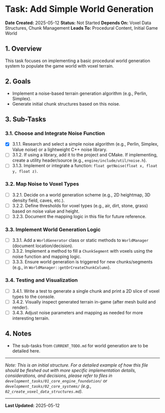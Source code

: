 # Task: Add Simple World Generation

**Date Created:** 2025-05-12
**Status:** Not Started
**Depends On:** Voxel Data Structures, Chunk Management
**Leads To:** Procedural Content, Initial Game World

## 1. Overview
This task focuses on implementing a basic procedural world generation system to populate the game world with voxel terrain.

## 2. Goals
*   Implement a noise-based terrain generation algorithm (e.g., Perlin, Simplex).
*   Generate initial chunk structures based on this noise.

## 3. Sub-Tasks
### 3.1. Choose and Integrate Noise Function
  - [x] 3.1.1. Research and select a simple noise algorithm (e.g., Perlin, Simplex, Value noise) or a lightweight C++ noise library.
  - [ ] 3.1.2. If using a library, add it to the project and CMake. If implementing, create a utility header/source (e.g., `engine/include/util/noise.h`).
  - [ ] 3.1.3. Implement or integrate a function: `float getNoise(float x, float y, float z)`.

### 3.2. Map Noise to Voxel Types
  - [ ] 3.2.1. Decide on a world generation scheme (e.g., 2D heightmap, 3D density field, caves, etc.).
  - [ ] 3.2.2. Define thresholds for voxel types (e.g., air, dirt, stone, grass) based on noise value and height.
  - [ ] 3.2.3. Document the mapping logic in this file for future reference.

### 3.3. Implement World Generation Logic
  - [ ] 3.3.1. Add a `WorldGenerator` class or static methods to `WorldManager` (document location/decision).
  - [ ] 3.3.2. Implement a method to fill a `ChunkSegment` with voxels using the noise function and mapping logic.
  - [ ] 3.3.3. Ensure world generation is triggered for new chunks/segments (e.g., in `WorldManager::getOrCreateChunkColumn`).

### 3.4. Testing and Visualization
  - [ ] 3.4.1. Write a test to generate a single chunk and print a 2D slice of voxel types to the console.
  - [ ] 3.4.2. Visually inspect generated terrain in-game (after mesh build and render).
  - [ ] 3.4.3. Adjust noise parameters and mapping as needed for more interesting terrain.

## 4. Notes
*   The sub-tasks from `CURRENT_TODO.md` for world generation are to be detailed here.

---
*Note: This is an initial structure. For a detailed example of how this file should be fleshed out with more specific implementation details, considerations, and decisions, please refer to files in `development_tasks/01_core_engine_foundation/` or `development_tasks/02_core_systems/` (e.g., `02_create_voxel_data_structures.md`).*

---
**Last Updated:** 2025-05-12
